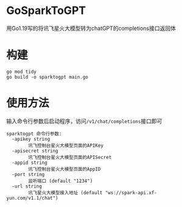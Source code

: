 # GoSparkToGPT
用Go1.19写的将讯飞星火大模型转为chatGPT的completions接口返回体

# 构建
```
go mod tidy
go build -o sparktogpt main.go
```

# 使用方法
输入命令行参数后启动程序，访问```/v1/chat/completions```接口即可
```
sparktogpt 命令行参数:
  -apikey string
        讯飞控制台星火大模型页面的APIKey
  -apisecret string
        讯飞控制台星火大模型页面的APISecret
  -appid string
        讯飞控制台星火大模型页面的AppID
  -port string
        监听端口 (default "1234")
  -url string
        讯飞星火大模型接入地址 (default "ws://spark-api.xf-yun.com/v1.1/chat")
```